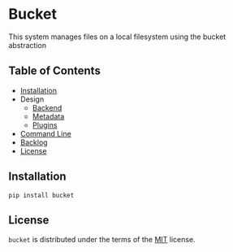 # Bucket

This system manages files on a local filesystem using the bucket abstraction

## Table of Contents

- [Installation](#installation)
- Design
  - [Backend](/docs/Design/Backend/README.md)
  - [Metadata](/docs/Design/Metadata/README.md)
  - [Plugins](/docs/Design/Plugins/README.md)
- [Command Line](/docs/Command-Line.md)
- [Backlog](/docs/Backlog.md)
- [License](#license)

## Installation

```console
pip install bucket
```

## License

`bucket` is distributed under the terms of the [MIT](https://spdx.org/licenses/MIT.html) license.
